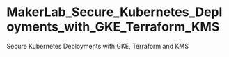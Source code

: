 # MakerLab_Secure_Kubernetes_Deployments_with_GKE_Terraform_KMS
Secure Kubernetes Deployments with GKE, Terraform and KMS
